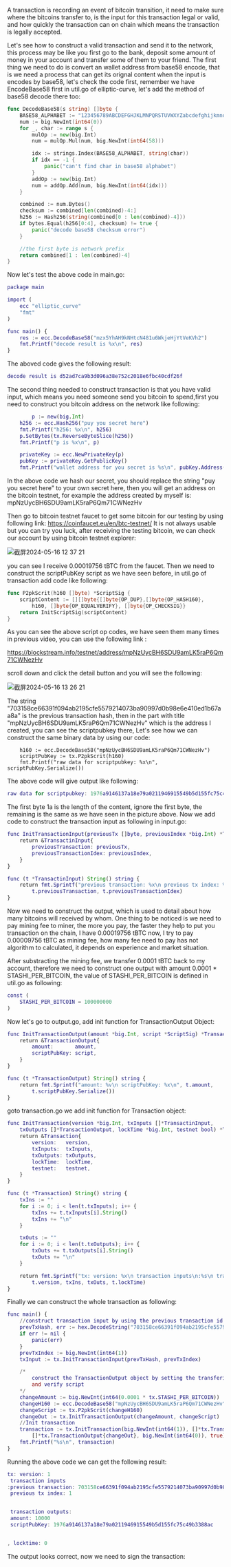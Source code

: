 A transaction is recording an event of bitcoin transition, it need to make sure where the bitcoins transfer to, is the input for this transaction legal or valid, and how quickly the transaction can on chain which
means the transaction is legally accepted.

Let's see how to construct a valid transaction and send it to the network, this process may be like you first go to the bank, deposit some amount of money in your account and transfer some of them to your friend.
The first thing we need to do is convert an wallet address from base58 encode, that is we need a process that can get its orignal content when the input is encodes by base58, let's check the code first, remember
we have EncodeBase58 first in util.go of elliptic-curve, let's add the method of base58 decode there too:
```go
func DecodeBase58(s string) []byte {
	BASE58_ALPHABET := "123456789ABCDEFGHJKLMNPQRSTUVWXYZabcdefghijkmnopqrstuvwxyz"
	num := big.NewInt(int64(0))
	for _, char := range s {
		mulOp := new(big.Int)
		num = mulOp.Mul(num, big.NewInt(int64(58)))

		idx := strings.Index(BASE58_ALPHABET, string(char))
		if idx == -1 {
			panic("can't find char in base58 alphabet")
		}
		addOp := new(big.Int)
		num = addOp.Add(num, big.NewInt(int64(idx)))
	}

	combined := num.Bytes()
	checksum := combined[len(combined)-4:]
	h256 := Hash256(string(combined[0 : len(combined)-4]))
	if bytes.Equal(h256[0:4], checksum) != true {
		panic("decode base58 checksum error")
	}

	//the first byte is network prefix
	return combined[1 : len(combined)-4]
}

```
Now let's test the above code in main.go:
```g
package main

import (
	ecc "elliptic_curve"
	"fmt"
)

func main() {
	res := ecc.DecodeBase58("mzx5YhAH9kNHtcN481u6WkjeHjYtVeKVh2")
	fmt.Printf("decode result is %x\n", res)
}
```
The aboved code gives the following result:
```g
decode result is d52ad7ca9b3d096a38e752c2018e6fbc40cdf26f
```

The second thing needed to construct transaction is that you have valid input, which means you need someone send you bitcoin to spend,first you need to construct you
bitcoin address on the network like following:
```g
        p := new(big.Int)
	h256 := ecc.Hash256("puy you secret here")
	fmt.Printf("h256: %x\n", h256)
	p.SetBytes(tx.ReverseByteSlice(h256))
	fmt.Printf("p is %x\n", p)

	privateKey := ecc.NewPrivateKey(p)
	pubKey := privateKey.GetPublicKey()
	fmt.Printf("wallet address for you secret is %s\n", pubKey.Address(true, true))
```
In the above code we hash our secret, you should replace the string "puy you secret here" to your own secret here, then you will get an address on the bitcoin testnet,
for example the address created by myself is:
mpNzUycBH6SDU9amLK5raP6Qm71CWNezHv

Then go to bitcoin testnet faucet to get some bitcoin for our testing by using following link:
https://coinfaucet.eu/en/btc-testnet/
It is not always usable but you can try you luck, after receiving the testing bitcoin, we can check our account by using bitcoin testnet explorer:

![截屏2024-05-16 12 37 21](https://github.com/wycl16514/golang-bitcoin-transaction-create-validate/assets/7506958/26d6ebb0-33f5-46d4-8cb0-61feb350d9ed)

you can see I receive 0.00019756 tBTC from the faucet. Then we need to construct the scriptPubKey script as we have seen before, in util.go of transaction add
code like following:

```go
func P2pkScrit(h160 []byte) *ScriptSig {
	scriptContent := [][]byte{[]byte{OP_DUP},[]byte{OP_HASH160}, 
		h160, []byte{OP_EQUALVERIFY}, []byte{OP_CHECKSIG}}
	return InitScriptSig(scriptContent)
}
```
As you can see the above script op codes, we have seen them many times in previous video, you can use the following link :

https://blockstream.info/testnet/address/mpNzUycBH6SDU9amLK5raP6Qm71CWNezHv

scroll down and click the detail button and you will see the following:

![截屏2024-05-16 13 26 21](https://github.com/wycl16514/golang-bitcoin-transaction-create-validate/assets/7506958/397ad84f-e56e-42fd-8ff5-301686ee422c)

The string "703158ce66391f094ab2195cfe5579214073ba90997d0b98e6e410ed1b67aa8a" is the previous transaction hash, then in the part with title 
"mpNzUycBH6SDU9amLK5raP6Qm71CWNezHv" which is the address I created, you can see the scriptpubkey there, Let's see how we can construct the same binary data by using
our code:
```
    h160 := ecc.DecodeBase58("mpNzUycBH6SDU9amLK5raP6Qm71CWNezHv")
    scriptPubKey := tx.P2pkScrit(h160)
    fmt.Printf("raw data for scriptpubkey: %x\n", scriptPubKey.Serialize())
```
The above code will give output like following:
```g
raw data for scriptpubkey: 1976a9146137a18e79a0211946915549b5d155fc75c49b3388ac
```
The first byte 1a is the length of the content, ignore the first byte, the remaining is the same as we have seen in the picture above. Now we add code to construct
the transaction input as following in input.go:
```g
func InitTransactionInput(previousTx []byte, previousIndex *big.Int) *TransactinInput {
	return &TransactinInput{
		previousTransaction: previousTx,
        previousTransactionIdex: previousIndex,
	}
}

func (t *TransactinInput) String() string {
	return fmt.Sprintf("previous transaction: %x\n previous tx index: %x\n",
		t.previousTransaction, t.previousTransactionIdex)
}
```

Now we need to construct the output, which is used to detail about how many bitcoins will received by whom. One thing to be noticed is we need to pay mining fee to miner, the more you pay, the faster they help to put you transaction on the chain,
I have 0.00019756 tBTC now, I try to pay 0.00009756 tBTC as mining fee, how many fee need to pay has not algorithm to calculated, 
it depends on experience and market situation.

After substracting the mining fee, we transfer 0.0001 tBTC back to my account, therefore we need to construct one output with amount 0.0001 * STASHI_PER_BITCOIN,
the value of STASHI_PER_BITCOIN is defined in util.go as following:
```g
const (
	STASHI_PER_BITCOIN = 100000000
)
```
Now let's go to output.go, add init function for TransactionOutput Object:

```g
func InitTransactionOutput(amount *big.Int, script *ScriptSig) *TransactionOutput {
	return &TransactionOutput{
		amount:       amount,
		scriptPubKey: script,
	}
}

func (t *TransactionOutput) String() string {
	return fmt.Sprintf("amount: %v\n scriptPubKey: %x\n", t.amount,
		t.scriptPubKey.Serialize())
}
```
goto transaction.go we add init function for Transaction object:
```g
func InitTransaction(version *big.Int, txInputs []*TransactinInput,
	txOutputs []*TransactionOutput, lockTime *big.Int, testnet bool) *Transaction {
	return &Transaction{
		version:   version,
		txInputs:  txInputs,
		txOutputs: txOutputs,
		lockTime:  lockTime,
		testnet:   testnet,
	}
}

func (t *Transaction) String() string {
	txIns := ""
	for i := 0; i < len(t.txInputs); i++ {
		txIns += t.txInputs[i].String()
		txIns += "\n"
	}

	txOuts := ""
	for i := 0; i < len(t.txOutputs); i++ {
		txOuts += t.txOutputs[i].String()
		txOuts += "\n"
	}

	return fmt.Sprintf("tx: version: %x\n transaction inputs\n:%s\n transaction outputs:\n %s\n, locktime: %x\n",
		t.version, txIns, txOuts, t.lockTime)
}
```

Finally we can construct the whole transaction as following:
```g
func main() {
	//construct transaction input by using the previous transaction id and output index
	prevTxHash, err := hex.DecodeString("703158ce66391f094ab2195cfe5579214073ba90997d0b98e6e410ed1b67aa8a")
	if err != nil {
		panic(err)
	}
	prevTxIndex := big.NewInt(int64(1))
	txInput := tx.InitTransactionInput(prevTxHash, prevTxIndex)

	/*
		construct the TransactionOutput object by setting the transfering amount
		and verify script
	*/
	changeAmount := big.NewInt(int64(0.0001 * tx.STASHI_PER_BITCOIN))
	changeH160 := ecc.DecodeBase58("mpNzUycBH6SDU9amLK5raP6Qm71CWNezHv")
	changeScript := tx.P2pkScrit(changeH160)
	changeOut := tx.InitTransactionOutput(changeAmount, changeScript)
	//Init transaction
	transaction := tx.InitTransaction(big.NewInt(int64(1)), []*tx.TransactinInput{txInput},
		[]*tx.TransactionOutput{changeOut}, big.NewInt(int64(0)), true)
	fmt.Printf("%s\n", transaction)
}
```
Running the above code we can get the following result:
```g
tx: version: 1
 transaction inputs
:previous transaction: 703158ce66391f094ab2195cfe5579214073ba90997d0b98e6e410ed1b67aa8a
 previous tx index: 1


 transaction outputs:
 amount: 10000
 scriptPubKey: 1976a9146137a18e79a0211946915549b5d155fc75c49b3388ac


, locktime: 0
```
The output looks correct, now we need to sign the transaction:
```g

```

